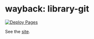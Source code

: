 # wayback: library-git

[![Deploy Pages](https://github.com/qundao/library-git/actions/workflows/pages.yml/badge.svg)](https://github.com/qundao/library-git/actions/workflows/pages.yml)

See the [site](https://qundao.github.io/library-git/).
